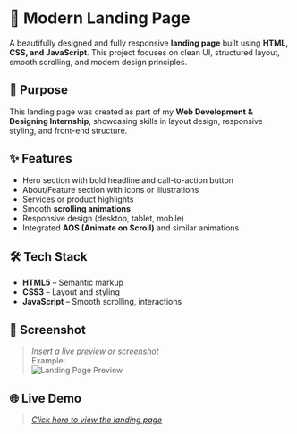 # 🚀 Modern Landing Page

A beautifully designed and fully responsive **landing page** built using **HTML, CSS, and JavaScript**. This project focuses on clean UI, structured layout, smooth scrolling, and modern design principles.

## 🎯 Purpose

This landing page was created as part of my **Web Development & Designing Internship**, showcasing skills in layout design, responsive styling, and front-end structure.

## ✨ Features

- Hero section with bold headline and call-to-action button  
- About/Feature section with icons or illustrations  
- Services or product highlights  
- Smooth **scrolling animations**
- Responsive design (desktop, tablet, mobile)
- Integrated **AOS (Animate on Scroll)** and similar animations

## 🛠️ Tech Stack

- **HTML5** – Semantic markup  
- **CSS3** – Layout and styling  
- **JavaScript** – Smooth scrolling, interactions

## 📸 Screenshot

> *Insert a live preview or screenshot*  
> Example:  
> ![Landing Page Preview](link-to-image)

## 🌐 Live Demo

> *[Click here to view the landing page](#)*
